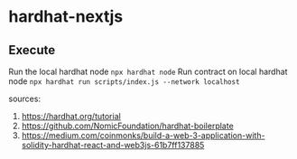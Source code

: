 # hardhat-nextjs

## Execute
Run the local hardhat node 
```npx hardhat node```
Run contract on local hardhat node
```npx hardhat run scripts/index.js --network localhost```

sources:
1. https://hardhat.org/tutorial
2. https://github.com/NomicFoundation/hardhat-boilerplate 
3. https://medium.com/coinmonks/build-a-web-3-application-with-solidity-hardhat-react-and-web3js-61b7ff137885